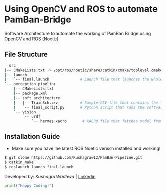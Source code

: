 # Using OpenCV and ROS to automate PamBan-Bridge
Software Architecture to automate the working of PamBan Bridge using OpenCV and ROS (Noetic).
  
## File Structure

```bash
  src
|-- CMakeLists.txt -> /opt/ros/noetic/share/catkin/cmake/toplevel.cmake
|-- launch
|   `-- final.launch              # Launch file that launches the whole pipeline
`-- perception_pipeline     
    |-- CMakeLists.txt
    |-- package.xml
    |-- soft_architecture
    |   |-- TrainSch.csv          # Sample CSV file that contains the Train Schedule
    |   `-- final_script.py       # Python script that runs the software_architecture
    `-- vision
        `-- urdf
            `-- hermes.xacro       # XACRO file that fetches model from google Colaboratory

 ```
 
 ## Installation Guide
 - Make sure you have the latest ROS Noetic verison installed and working!
 
 ``` bash
 $ git clone https://github.com/Kushagraw12/PamBan-Pipeline.git
 $ catkin_make
 $ roslaunch launch final.launch
 ```
 
 Developed by: <i>Kushagra Wadhwa</i> | [Linkedin](https://linkedin.com/in/kushagra-wadhwa12/)
 ```python
 print("Happy Coding!")
 ```
 

